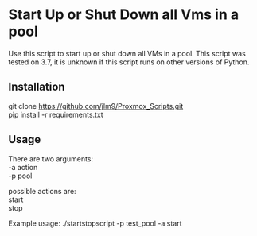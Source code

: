 # Start Up or Shut Down all Vms in a pool

Use this script to start up or shut down all VMs in a pool. This script was tested on 3.7, it is unknown if this script runs on other versions of Python.

## Installation
git clone https://github.com/jlm9/Proxmox_Scripts.git  
pip install -r requirements.txt

## Usage
There are two arguments:  
-a action  
-p pool  
  
possible actions are:   
start    
stop

Example usage: ./startstopscript -p test_pool -a start
